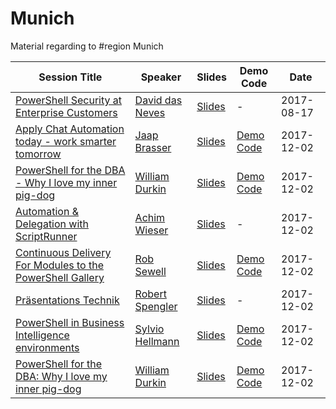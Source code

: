 # Munich
Material regarding to #region Munich

| Session Title  | Speaker | Slides | Demo Code | Date |
| ------------- | ------------- | ------------- | ------------- | ------------- |
| [PowerShell Security at Enterprise Customers](https://github.com/GPSUG/Munich/tree/master/PowerShell%20Saturday/David%20das%20Neves%20-%20PSSecurity) | [David das Neves](https://github.com/ddneves) | [Slides](https://github.com/GPSUG/Munich/blob/master/PowerShell%20Saturday/David%20das%20Neves%20-%20PSSecurity/PSConfEU17_Security_Session.zip) | - | 2017-08-17 |
| [Apply Chat Automation today - work smarter tomorrow](https://github.com/GPSUG/Munich/tree/master/PowerShell%20Saturday/Jaap%20Brasser%20-%20Chat%20Automation) | [Jaap Brasser](https://github.com/jaapbrasser) | [Slides](https://github.com/GPSUG/Munich/blob/master/PowerShell%20Saturday/Jaap%20Brasser%20-%20Chat%20Automation/Apply%20Chat%20Automation%20today%20-%20work%20smarter%20tomorrow.pdf) | [Demo Code](https://github.com/GPSUG/Munich/blob/master/PowerShell%20Saturday/Jaap%20Brasser%20-%20Chat%20Automation/Demo.zip) | 2017-12-02 |
| [PowerShell for the DBA - Why I love my inner pig-dog](https://github.com/GPSUG/Munich/tree/master/PowerShell%20Saturday/William%20Durkin) |  [William Durkin](https://github.com/sql-williamd) |  [Slides](https://github.com/GPSUG/Munich/blob/master/PowerShell%20Saturday/William%20Durkin/PowerShell%20for%20the%20DBA.pptx) | [Demo Code](https://github.com/GPSUG/Munich/blob/master/PowerShell%20Saturday/William%20Durkin/dbatools%20demo.txt) | 2017-12-02 |
| [Automation & Delegation with ScriptRunner](https://github.com/GPSUG/Munich/tree/master/PowerShell%20Saturday/Achim%20Wieser%20-%20ScriptRunner) | [Achim Wieser](https://www.scriptrunner.com) | [Slides](https://github.com/GPSUG/Munich/blob/master/PowerShell%20Saturday/Achim%20Wieser%20-%20ScriptRunner/ScriptRunner_2018_for_Geeks_EN.pptx) | - | 2017-12-02 |
| [Continuous Delivery For Modules to the PowerShell Gallery](https://github.com/GPSUG/Munich/tree/master/PowerShell%20Saturday/PowerShell%20Saturday%20Munich%20-%20Continuous%20Delivery) | [Rob Sewell](https://sqldbawithAbeard.com) | [Slides](https://github.com/GPSUG/Munich/blob/master/PowerShell%20Saturday/PowerShell%20Saturday%20Munich%20-%20Continuous%20Delivery/Continuous%20Delivery%20For%20Modules%20To%20PowerShell%20Gallery.pptx) | [Demo Code](https://github.com/GPSUG/Munich/blob/master/PowerShell%20Saturday/PowerShell%20Saturday%20Munich%20-%20Continuous%20Delivery/Demo.ps1) |  2017-12-02 |
| [Präsentations Technik](https://github.com/GPSUG/Munich/tree/master/PowerShell%20Saturday/Robert%20Spengler) | [Robert Spengler](https://www.robert-spengler.de)| [Slides](https://github.com/GPSUG/Munich/blob/master/PowerShell%20Saturday/Robert%20Spengler/SPENGLER%20Tipps%20Slides.pdf) | - | 2017-12-02 | 
| [PowerShell in Business Intelligence environments](https://github.com/GPSUG/Munich/tree/master/PowerShell%20Saturday/Sylvio%20Hellmann) | [Sylvio Hellmann](http://sylvioh.wordpress.com) | [Slides](https://github.com/GPSUG/Munich/blob/master/PowerShell%20Saturday/Sylvio%20Hellmann/PSSaturDay_Sylvio.zip) | [Demo Code](https://github.com/GPSUG/Munich/blob/master/PowerShell%20Saturday/Sylvio%20Hellmann/PSSaturDay_Sylvio.zip) | 2017-12-02 | 
| [PowerShell for the DBA: Why I love my inner pig-dog](https://github.com/GPSUG/Munich/tree/master/PowerShell%20Saturday/William%20Durkin) | [William Durkin](http://williamdurkin.com/) | [Slides](https://github.com/GPSUG/Munich/blob/master/PowerShell%20Saturday/William%20Durkin/PowerShell%20for%20the%20DBA.pptx) | [Demo Code](https://github.com/GPSUG/Munich/blob/master/PowerShell%20Saturday/William%20Durkin/dbatools%20demo.txt) | 2017-12-02 |